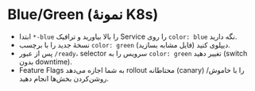 
# Blue/Green (نمونهٔ K8s)
- ابتدا `*-blue` را بالا بیاورید و ترافیک Service را روی `color: blue` نگه دارید.
- نسخهٔ جدید را با برچسب `color: green` دیپلوی کنید (فایل مشابه بسازید).
- پس از عبور `/ready`، selector سرویس را به `color: green` تغییر دهید (switch بدون downtime).
- Feature Flags به شما اجازه می‌دهد rollout محتاطانه (canary) را با خاموش/روشن‌کردن بخش‌ها انجام دهید.
